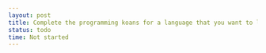 ```yaml
---
layout: post
title: Complete the programming koans for a language that you want to learn
status: todo
time: Not started
---
```


